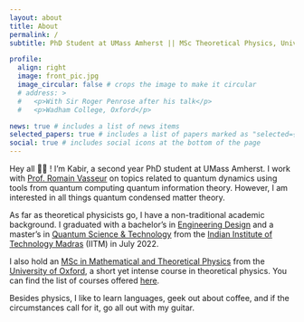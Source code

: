 ```yaml
---
layout: about
title: About
permalink: /
subtitle: PhD Student at UMass Amherst || MSc Theoretical Physics, University of Oxford || B.Tech/M.Tech, IIT Madras

profile:
  align: right
  image: front_pic.jpg
  image_circular: false # crops the image to make it circular
  # address: >
  #   <p>With Sir Roger Penrose after his talk</p>
  #   <p>Wadham College, Oxford</p>

news: true # includes a list of news items
selected_papers: true # includes a list of papers marked as "selected={true}"
social: true # includes social icons at the bottom of the page
---
```


Hey all 👋🏾 ! I’m Kabir, a second year PhD student at UMass Amherst. I work with [Prof. Romain Vasseur](https://blogs.umass.edu/rvasseur/) on topics related to quantum dynamics using tools from quantum computing quantum information theory. However, I am interested in all things quantum condensed matter theory.

As far as theoretical physicists go, I have a non-traditional academic background. I graduated with a bachelor’s in [Engineering Design](https://ed.iitm.ac.in/) and a master’s in [Quantum Science & Technology](https://quantum.iitm.ac.in/programmes/) from the [Indian Institute of Technology Madras](https://www.iitm.ac.in/) (IITM) in July 2022.

<!-- In my years at IITM, I was interested in semi-classical methods at the intersection of field theory, general relativity, and quantum information.
My master’s thesis was on <em>Aspects of Quantum Information in Curved Spacetimes</em> and explored the interplay between gravity and quantum information using just these kinds of semi-classical methods. A paper based on some of this work can be found below. -->

I also hold an [MSc in Mathematical and Theoretical Physics](https://www.ox.ac.uk/admissions/graduate/courses/msc-mathematical-and-theoretical-physics) from the [University of Oxford](https://www.ox.ac.uk/), a short yet intense course in theoretical physics. You can find the list of courses offered [here](https://drive.google.com/file/d/1BhJ5_GwTvyxnIryoCewyi_9W5hqgMzjX/view?usp=sharing).

<!-- Recently my interests have shifted towards studying quantum information theoretic aspects in condensed matter physics. This is the broad area of my dissertation at Oxford. -->

Besides physics, I like to learn languages, geek out about coffee, and if the circumstances call for it, go all out with my guitar.

<!-- Write your biography here. Tell the world about yourself. Link to your favorite [subreddit](http://reddit.com). You can put a picture in, too. The code is already in, just name your picture `prof_pic.jpg` and put it in the `img/` folder.

Put your address / P.O. box / other info right below your picture. You can also disable any these elements by editing `profile` property of the YAML header of your `_pages/about.md`. Edit `_bibliography/papers.bib` and Jekyll will render your [publications page](/al-folio/publications/) automatically.

Link to your social media connections, too. This theme is set up to use [Font Awesome icons](http://fortawesome.github.io/Font-Awesome/) and [Academicons](https://jpswalsh.github.io/academicons/), like the ones below. Add your Facebook, Twitter, LinkedIn, Google Scholar, or just disable all of them. -->
